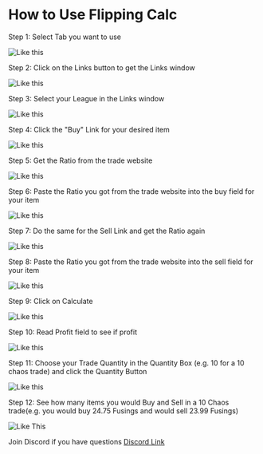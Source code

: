 # How to Use Flipping Calc

Step 1: Select Tab you want to use

![Like this](https://i.imgur.com/JJmtyru.png)

Step 2: Click on the Links button to get the Links window

![Like this](https://i.imgur.com/RfIoC0Y.png)

Step 3: Select your League in the Links window

![Like this](https://i.imgur.com/UOQ1TX9.png)

Step 4: Click the "Buy" Link for your desired item

![Like this](https://i.imgur.com/DpQ2vFb.png)

Step 5: Get the Ratio from the trade website

![Like this](https://i.imgur.com/ia7uRxF.png)

Step 6: Paste the Ratio you got from the trade website into the buy field for your item

![Like this](https://i.imgur.com/UdkDHUf.png)

Step 7: Do the same for the Sell Link and get the Ratio again

![Like this](https://i.imgur.com/aeXO7XM.png)

Step 8: Paste the Ratio you got from the trade website into the sell field for your item

![Like this](https://i.imgur.com/4kyya7G.png)

Step 9: Click on Calculate

![Like this](https://i.imgur.com/3v9BBNk.png)

Step 10: Read Profit field to see if profit

![Like this](https://i.imgur.com/hpx6qlA.png)

Step 11: Choose your Trade Quantity in the Quantity Box (e.g. 10 for a 10 chaos trade) and click the Quantity Button

![Like this](https://i.imgur.com/eu3IuWb.png)

Step 12: See how many items you would Buy and Sell in a 10 Chaos trade(e.g. you would buy 24.75 Fusings and would sell 23.99 Fusings)

![Like This](https://i.imgur.com/OWM9ifI.png)

Join Discord if you have questions 
[Discord Link](https://discord.gg/vStKutp)
